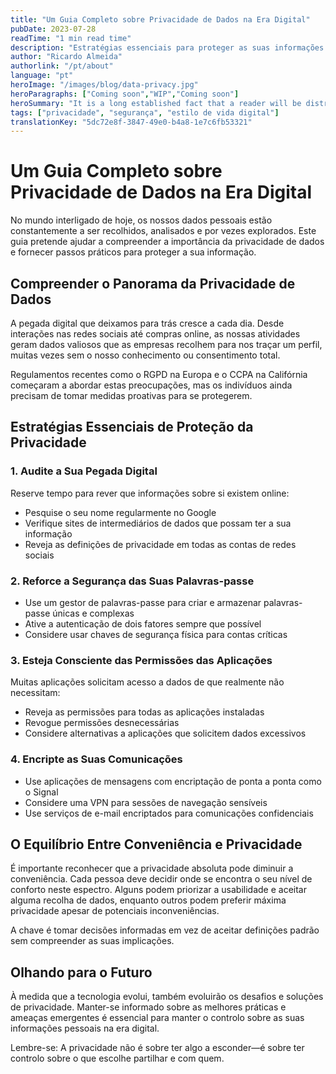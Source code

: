 ```yaml
---
title: "Um Guia Completo sobre Privacidade de Dados na Era Digital"
pubDate: 2023-07-28
readTime: "1 min read time"
description: "Estratégias essenciais para proteger as suas informações pessoais online e compreender as preocupações modernas com a privacidade de dados"
author: "Ricardo Almeida"
authorlink: "/pt/about"
language: "pt"
heroImage: "/images/blog/data-privacy.jpg"
heroParagraphs: ["Coming soon","WIP","Coming soon"]
heroSummary: "It is a long established fact that a reader will be distracted by the readable content of a page when looking at its layout. The point of using Lorem Ipsum is that it has a more-or-less normal distribution of letters, as opposed to using 'Content here, content here', making it look like readable English."
tags: ["privacidade", "segurança", "estilo de vida digital"]
translationKey: "5dc72e8f-3847-49e0-b4a8-1e7c6fb53321"
---
```


# Um Guia Completo sobre Privacidade de Dados na Era Digital

No mundo interligado de hoje, os nossos dados pessoais estão constantemente a ser recolhidos, analisados e por vezes explorados. Este guia pretende ajudar a compreender a importância da privacidade de dados e fornecer passos práticos para proteger a sua informação.

## Compreender o Panorama da Privacidade de Dados

A pegada digital que deixamos para trás cresce a cada dia. Desde interações nas redes sociais até compras online, as nossas atividades geram dados valiosos que as empresas recolhem para nos traçar um perfil, muitas vezes sem o nosso conhecimento ou consentimento total.

Regulamentos recentes como o RGPD na Europa e o CCPA na Califórnia começaram a abordar estas preocupações, mas os indivíduos ainda precisam de tomar medidas proativas para se protegerem.

## Estratégias Essenciais de Proteção da Privacidade

### 1. Audite a Sua Pegada Digital

Reserve tempo para rever que informações sobre si existem online:
- Pesquise o seu nome regularmente no Google
- Verifique sites de intermediários de dados que possam ter a sua informação
- Reveja as definições de privacidade em todas as contas de redes sociais

### 2. Reforce a Segurança das Suas Palavras-passe

- Use um gestor de palavras-passe para criar e armazenar palavras-passe únicas e complexas
- Ative a autenticação de dois fatores sempre que possível
- Considere usar chaves de segurança física para contas críticas

### 3. Esteja Consciente das Permissões das Aplicações

Muitas aplicações solicitam acesso a dados de que realmente não necessitam:
- Reveja as permissões para todas as aplicações instaladas
- Revogue permissões desnecessárias
- Considere alternativas a aplicações que solicitem dados excessivos

### 4. Encripte as Suas Comunicações

- Use aplicações de mensagens com encriptação de ponta a ponta como o Signal
- Considere uma VPN para sessões de navegação sensíveis
- Use serviços de e-mail encriptados para comunicações confidenciais

## O Equilíbrio Entre Conveniência e Privacidade

É importante reconhecer que a privacidade absoluta pode diminuir a conveniência. Cada pessoa deve decidir onde se encontra o seu nível de conforto neste espectro. Alguns podem priorizar a usabilidade e aceitar alguma recolha de dados, enquanto outros podem preferir máxima privacidade apesar de potenciais inconveniências.

A chave é tomar decisões informadas em vez de aceitar definições padrão sem compreender as suas implicações.

## Olhando para o Futuro

À medida que a tecnologia evolui, também evoluirão os desafios e soluções de privacidade. Manter-se informado sobre as melhores práticas e ameaças emergentes é essencial para manter o controlo sobre as suas informações pessoais na era digital.

Lembre-se: A privacidade não é sobre ter algo a esconder—é sobre ter controlo sobre o que escolhe partilhar e com quem. 
